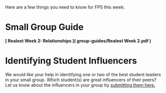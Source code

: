 Here are a few things you need to know for FPS this week:

# Small Group Guide
**[ Realest Week 2: Relationships ]( group-guides/Realest Week 2.pdf )**

# Identifying Student Influencers
We would like your help in identifying one or two of the best student leaders in your small group. Which student(s) are great influencers of their peers? Let us know about the influencers in your group by [ submitting them here. ]( https://fpstudents.wufoo.com/forms/student-influencers/ )
